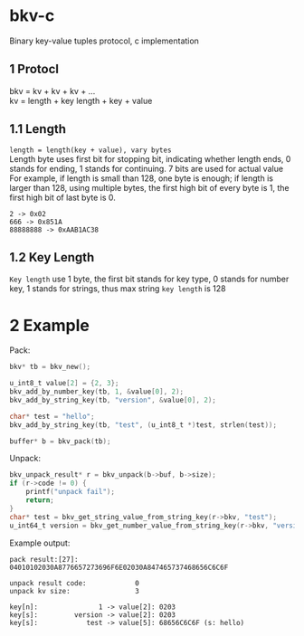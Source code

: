 # bkv-c
Binary key-value tuples protocol, c implementation

## 1 Protocl
bkv = kv + kv + kv + ...  
kv = length + key length + key + value  

## 1.1 Length
`length = length(key + value), vary bytes`  
Length byte uses first bit for stopping bit, indicating whether length ends, 0 stands for ending, 1 stands for continuing. 7 bits are used for actual value    
For example, if length is small than 128, one byte is enough; if length is larger than 128, using multiple bytes, the first high bit of every byte is 1, the first high bit of last byte is 0.
```
2 -> 0x02
666 -> 0x851A
88888888 -> 0xAAB1AC38
```

## 1.2 Key Length
`Key length` use 1 byte, the first bit stands for key type, 0 stands for number key, 1 stands for strings, thus max string `key length` is 128

# 2 Example
Pack:
```c
bkv* tb = bkv_new();

u_int8_t value[2] = {2, 3};
bkv_add_by_number_key(tb, 1, &value[0], 2);
bkv_add_by_string_key(tb, "version", &value[0], 2);

char* test = "hello";
bkv_add_by_string_key(tb, "test", (u_int8_t *)test, strlen(test));

buffer* b = bkv_pack(tb);
```

Unpack:
```c
bkv_unpack_result* r = bkv_unpack(b->buf, b->size);
if (r->code != 0) {
    printf("unpack fail");
    return;
}
char* test = bkv_get_string_value_from_string_key(r->bkv, "test");
u_int64_t version = bkv_get_number_value_from_string_key(r->bkv, "version");
```

Example output:
```shell
pack result:[27]: 04010102030A8776657273696F6E02030A847465737468656C6C6F

unpack result code:            0
unpack kv size:                3

key[n]:               1 -> value[2]: 0203
key[s]:         version -> value[2]: 0203
key[s]:            test -> value[5]: 68656C6C6F (s: hello)
```
